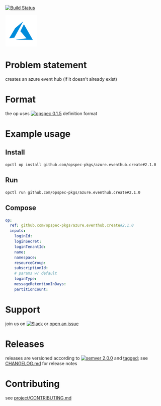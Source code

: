 [![Build Status](https://travis-ci.org/opspec-pkgs/azure.eventhub.create.svg?branch=master)](https://travis-ci.org/opspec-pkgs/azure.eventhub.create)

<img src="icon.svg" alt="icon" height="100px">

# Problem statement

creates an azure event hub (if it doesn't already exist)

# Format

the op uses [![opspec 0.1.5](https://img.shields.io/badge/opspec-0.1.5-brightgreen.svg?colorA=6b6b6b&colorB=fc16be)](https://opspec.io/0.1.5) definition format

# Example usage

## Install

```shell
opctl op install github.com/opspec-pkgs/azure.eventhub.create#2.1.0
```

## Run

```
opctl run github.com/opspec-pkgs/azure.eventhub.create#2.1.0
```

## Compose

```yaml
op:
  ref: github.com/opspec-pkgs/azure.eventhub.create#2.1.0
  inputs:
    loginId:
    loginSecret:
    loginTenantId:
    name:
    namespace:
    resourceGroup:
    subscriptionId:
    # params w/ default
    loginType:
    messageRetentionInDays:
    partitionCount:
```

# Support

join us on
[![Slack](https://opctl-slackin.herokuapp.com/badge.svg)](https://opctl-slackin.herokuapp.com/)
or
[open an issue](https://github.com/opspec-pkgs/azure.eventhub.create/issues)

# Releases

releases are versioned according to
[![semver 2.0.0](https://img.shields.io/badge/semver-2.0.0-brightgreen.svg)](http://semver.org/spec/v2.0.0.html)
and [tagged](https://git-scm.com/book/en/v2/Git-Basics-Tagging); see
[CHANGELOG.md](CHANGELOG.md) for release notes

# Contributing

see
[project/CONTRIBUTING.md](https://github.com/opspec-pkgs/project/blob/master/CONTRIBUTING.md)
